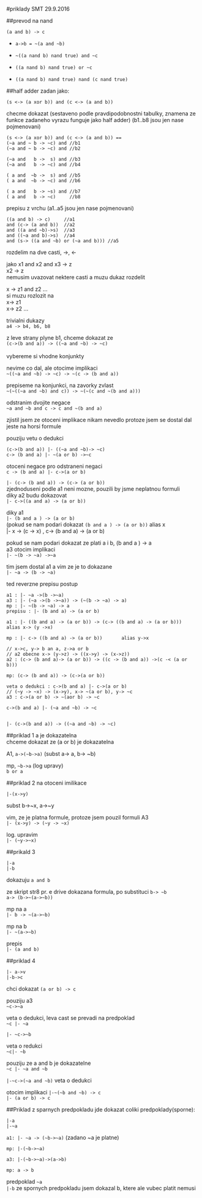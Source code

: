 #priklady SMT 29.9.2016

##prevod na nand

`(a and b) -> c`

* `a->b = ~(a and ~b)`

* `~((a nand b) nand true) and ~c`

* `((a nand b) nand true) or ~c`

* `((a nand b) nand true) nand (c nand true)`


##half adder
zadan jako:
```
(s <-> (a xor b)) and (c <-> (a and b))
```

checme dokazat 
(sestaveno podle pravdipodobnostni tabulky, znamena ze funkce zadaneho vyrazu funguje jako half adder) 
(b1..b8 jsou jen nase pojmenovani)
```
(s <-> (a xor b)) and (c <-> (a and b)) == 
(~a and ~ b -> ~c) and //b1              
(~a and ~ b -> ~c) and //b2              
                                         
(~a and   b ->  s) and //b3              
(~a and   b -> ~c) and //b4              
                                         
( a and  ~b ->  s) and //b5              
( a and  ~b -> ~c) and //b6              
                                         
( a and   b -> ~s) and //b7              
( a and   b -> ~c)     //b8 
```                                                 

                                                 
prepisu z vrchu (a1..a5 jsou jen nase pojmenovani)
```
((a and b) -> c)     //a1               
and (c-> (a and b))  //a2               
and ((a and ~b)->s)  //a3               
and ((~a and b)->s)  //a4               
and (s-> ((a and ~b) or (~a and b))) //a5
```

rozdelim na dve casti, ->, <-

jako x1 and x2 and x3 -> z                          <br />
x2 -> z                                             <br />
nemusim uvazovat nektere casti a muzu dukaz rozdelit

x -> z1 and z2 ...  <br />
si muzu rozlozit na <br />
x-> z1              <br />
x-> z2 ...          


trivialni dukazy     <br />
`a4 -> b4, b6, b8`

z leve strany plyne b1, chceme dokazat ze     <br />
`(c->(b and a)) -> ((~a and ~b) -> ~c)`  <br />                        
vybereme si vhodne konjunkty

nevime co dal, ale otocime implikaci  <br />
`~((~a and ~b) -> ~c) -> ~(c -> (b and a))`       

prepiseme na konjunkci, na zavorky zvlast                  <br /> 
`~(~((~a and ~b) and c)) -> ~(~(c and ~(b and a)))`                                                 

odstranim dvojite negace                   <br />
`~a and ~b and c -> c and ~(b and a)`

zjistil jsem ze otoceni implikace nikam nevedlo protoze jsem se dostal dal jeste na horsi formule

pouziju vetu o dedukci

`(c->(b and a)) |- ((~a and ~b)-> ~c)` <br />
`c-> (b and a) |- ~(a or b) ->~c`

otoceni negace pro odstraneni negaci  <br />
`c -> (b and a) |- c->(a or b)`

`|- (c-> (b and a)) -> (c-> (a or b))`                            <br />
zjednoduseni podle a1 neni mozne, pouzili by jsme neplatnou formuli    <br />
diky a2 budu dokazovat                                                 <br />
`|- c->((a and a) -> (a or b))`

diky a1                                                                 <br />
`|- (b and a ) -> (a or b)`                                          <br />
	(pokud se nam podari dokazat `(b and a ) -> (a or b))`  alias x  <br />
	 |- x -> (c -> x) , c-> (b and a) -> (a or b)

pokud se nam podari dokazat ze plati a i b, (b and a ) -> a             <br />
a3 otocim implikaci                                                     <br />
`|- ~(b -> ~a) ->~a`

tim jsem dostal a1 a vim ze je to dokazane  <br />
`|- ~a -> (b -> ~a)`


ted reverzne prepisu postup
```
a1 : |- ~a ->(b ->~a)
a3 : |- (~a ->(b ->~a)) -> (~(b -> ~a) -> a)
mp : |- ~(b -> ~a) -> a
prepisu : |- (b and a) -> (a or b)     

a1 : |- ((b and a) -> (a or b)) -> (c-> ((b and a) -> (a or b)))         alias x-> (y ->x)

mp : |- c-> ((b and a) -> (a or b))       alias y->x
  
// x->c, y-> b an a, z->a or b
// a2 obecne x-> (y->z) -> ((x->y) -> (x->z))
a2 : (c-> (b and a)-> (a or b)) -> ((c -> (b and a)) ->(c -< (a or b)))

mp: (c-> (b and a)) -> (c->(a or b))

veta o dedukci : c->(b and a) |- c->(a or b)
// (~y -> ~x) -> (x->y), x-> ~(a or b), y-> ~c 
a3 : c->(a or b) -> ~(aor b) -> ~c

c->(b and a) |- (~a and ~b) -> ~c


|- (c->(b and a)) -> ((~a and ~b) -> ~c)
```



##priklad 1
a je dokazatelna                          <br />
chceme dokazat ze (a or b) je dokazatelna <br />

A1, `a->(~b->a)`  (subst a-> a, b-> ~b)

mp, `~b->a`   (log upravy)<br />
    `b or a`


##priklad 2 na otoceni imilikace

`|-(x->y)`

subst b->~x, a->~y

vim, ze je platna formule, protoze jsem pouzil formuli A3 <br />
`|- (x->y) -> (~y -> ~x)`

log. upravim <br />
`|- (~y->~x)`

##prikald 3
```
|-a
|-b
```

dokazuju `a and b`

ze skript str8 pr. e drive dokazana formula, po substituci `b-> ~b` <br />
`a-> (b->~(a->~b))` 

mp na a      <br />
`|- b -> ~(a->~b)`

mp na b       <br />
`|- ~(a->~b)`

prepis        <br />
`|- (a and b)`



##priklad 4
```
|- a->v
|-b->c
```

chci dokazat `(a or b) -> c`

pouziju a3 <br />
`~c->~a` 

veta o dedukci, leva cast se prevadi na predpoklad <br />
`~c |- ~a`

`|- ~c->~b`

veta o redukci <br />
`~c|- ~b`

pouziju ze a and b je dokazatelne <br />
`~c |- ~a and ~b`

`|-~c->(~a and ~b)` veta o dedukci
 
otocim implikaci
`|-~(~b and ~b) -> c` <br />
`|- (a or b) -> c`


##Priklad z sparnych predpokladu jde dokazat coliki
predpoklady(sporne):
```
|-a
|-~a
```

`a1: |- ~a -> (~b->~a)` (zadano ~a je platne)

`mp: |-(~b->~a)`

`a3: |-(~b->~a)->(a->b)`

`mp: a -> b`
 
predpoklad `~a` <br />
`|-b`  ze spornych predpokladu jsem dokazal b, ktere ale vubec platit nemusi




